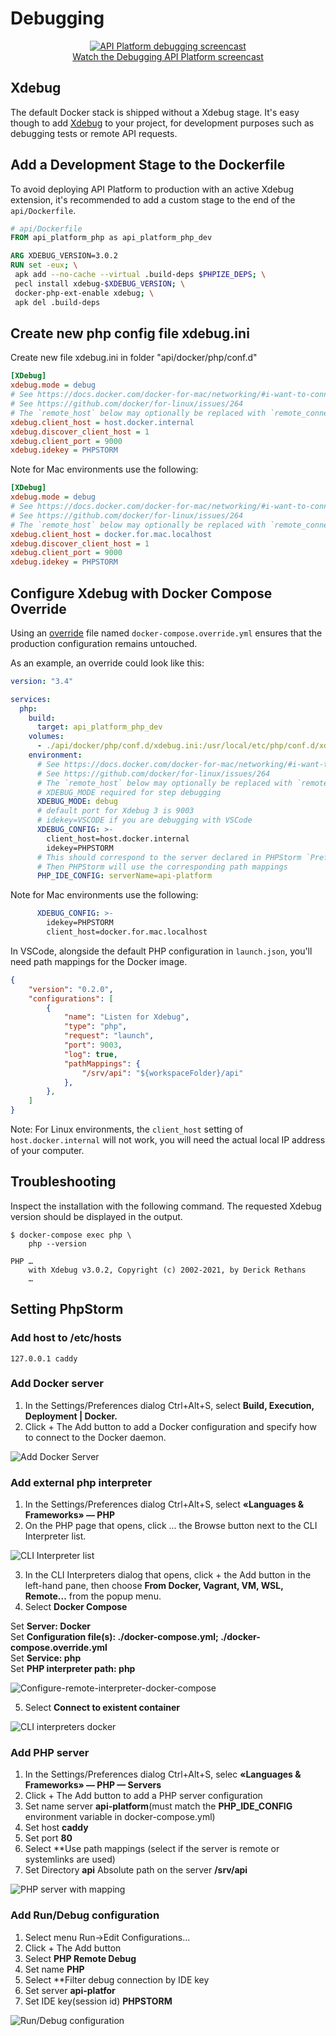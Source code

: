 # Debugging

<p align="center" class="symfonycasts"><a href="https://symfonycasts.com/screencast/api-platform/profiler?cid=apip"><img src="../distribution/images/symfonycasts-player.png" alt="API Platform debugging screencast"><br>Watch the Debugging API Platform screencast</a></p>

## Xdebug

The default Docker stack is shipped without a Xdebug stage. It's easy
though to add [Xdebug](https://xdebug.org/) to your project, for development
purposes such as debugging tests or remote API requests.

## Add a Development Stage to the Dockerfile

To avoid deploying API Platform to production with an active Xdebug extension,
it's recommended to add a custom stage to the end of the `api/Dockerfile`.

```Dockerfile
# api/Dockerfile
FROM api_platform_php as api_platform_php_dev

ARG XDEBUG_VERSION=3.0.2
RUN set -eux; \
 apk add --no-cache --virtual .build-deps $PHPIZE_DEPS; \
 pecl install xdebug-$XDEBUG_VERSION; \
 docker-php-ext-enable xdebug; \
 apk del .build-deps
```

## Create new php config file xdebug.ini

Create new file xdebug.ini in folder "api/docker/php/conf.d"

```api/docker/php/conf.d/xdebug.ini
[XDebug]
xdebug.mode = debug
# See https://docs.docker.com/docker-for-mac/networking/#i-want-to-connect-from-a-container-to-a-service-on-the-host
# See https://github.com/docker/for-linux/issues/264
# The `remote_host` below may optionally be replaced with `remote_connect_back`
xdebug.client_host = host.docker.internal
xdebug.discover_client_host = 1
xdebug.client_port = 9000
xdebug.idekey = PHPSTORM
```

Note for Mac environments use the following:

```api/docker/php/conf.d/xdebug.ini
[XDebug]
xdebug.mode = debug
# See https://docs.docker.com/docker-for-mac/networking/#i-want-to-connect-from-a-container-to-a-service-on-the-host
# See https://github.com/docker/for-linux/issues/264
# The `remote_host` below may optionally be replaced with `remote_connect_back`
xdebug.client_host = docker.for.mac.localhost
xdebug.discover_client_host = 1
xdebug.client_port = 9000
xdebug.idekey = PHPSTORM
```

## Configure Xdebug with Docker Compose Override

Using an [override](https://docs.docker.com/compose/reference/overview/#specifying-multiple-compose-files) file named
`docker-compose.override.yml` ensures that the production configuration remains untouched.

As an example, an override could look like this:

```yml
version: "3.4"

services:
  php:
    build:
      target: api_platform_php_dev
    volumes:
      - ./api/docker/php/conf.d/xdebug.ini:/usr/local/etc/php/conf.d/xdebug.ini
    environment:
      # See https://docs.docker.com/docker-for-mac/networking/#i-want-to-connect-from-a-container-to-a-service-on-the-host
      # See https://github.com/docker/for-linux/issues/264
      # The `remote_host` below may optionally be replaced with `remote_connect_back`
      # XDEBUG_MODE required for step debugging
      XDEBUG_MODE: debug
      # default port for Xdebug 3 is 9003
      # idekey=VSCODE if you are debugging with VSCode
      XDEBUG_CONFIG: >-
        client_host=host.docker.internal
        idekey=PHPSTORM
      # This should correspond to the server declared in PHPStorm `Preferences | Languages & Frameworks | PHP | Servers`
      # Then PHPStorm will use the corresponding path mappings
      PHP_IDE_CONFIG: serverName=api-platform
```


Note for Mac environments use the following:

```yml
      XDEBUG_CONFIG: >-
        idekey=PHPSTORM
        client_host=docker.for.mac.localhost
```

In VSCode, alongside the default PHP configuration in `launch.json`, you'll need path mappings for the Docker image.
```json
{
    "version": "0.2.0",
    "configurations": [
        {
            "name": "Listen for Xdebug",
            "type": "php",
            "request": "launch",
            "port": 9003,
            "log": true,
            "pathMappings": {
                "/srv/api": "${workspaceFolder}/api"
            },
        },
    ]
}
```

Note: For Linux environments, the `client_host` setting of `host.docker.internal` will not work, you will need the actual local IP address of your computer.

## Troubleshooting

Inspect the installation with the following command. The requested Xdebug
version should be displayed in the output.

```console
$ docker-compose exec php \
    php --version

PHP …
    with Xdebug v3.0.2, Copyright (c) 2002-2021, by Derick Rethans
    …
```

## Setting PhpStorm

### Add host to /etc/hosts

```/etc/hosts
127.0.0.1 caddy 
```

### Add Docker server

1. In the Settings/Preferences dialog Ctrl+Alt+S, select **Build, Execution, Deployment | Docker.**
2. Click + The Add button to add a Docker configuration and specify how to connect to the Docker daemon.

![Add Docker Server](../distribution/images/phpshtorm-add-docker-server.png)

### Add external php interpreter

1. In the Settings/Preferences dialog Ctrl+Alt+S, select **«Languages & Frameworks» — PHP**
2. On the PHP page that opens, click ... the Browse button next to the CLI Interpreter list.

![CLI Interpreter list](../distribution/images/phpshtorm-cli-interpreters-list.png)

3. In the CLI Interpreters dialog that opens, click + the Add button in the left-hand pane, then choose **From Docker, Vagrant, VM, WSL, Remote...** from the popup menu.
4. Select **Docker Compose**

Set **Server: Docker**  
Set **Configuration file(s): ./docker-compose.yml; ./docker-compose.override.yml**  
Set **Service: php**  
Set **PHP interpreter path: php**

![Configure-remote-interpreter-docker-compose](../distribution/images/phpshtorm-configure-remote-interpreter-docker-compose.png)

5. Select **Connect to existent container**

![CLI interpreters docker](../distribution/images/phpshtorm-cli-interpreters-docker.png)

### Add PHP server

1. In the Settings/Preferences dialog Ctrl+Alt+S, selec **«Languages & Frameworks» — PHP — Servers**
2. Click + The Add button to add a PHP server configuration
3. Set name server **api-platform**(must match the **PHP_IDE_CONFIG** environment variable in docker-compose.yml)
4. Set host **caddy**
5. Set port **80**
6. Select **Use path mappings (select if the server is remote or systemlinks are used)
7. Set Directory **api** Absolute path on the server **/srv/api**

![PHP server with mapping](../distribution/images/phpshtorm-php-server-with-mapping.png)


### Add Run/Debug configuration

1. Select menu Run->Edit Configurations...
2. Click + The Add button
3. Select **PHP Remote Debug**
4. Set name **PHP**
5. Select **Filter debug connection by IDE key
6. Set server **api-platfor**
7. Set IDE key(session id) **PHPSTORM**

![Run/Debug configuration](../distribution/images/phpshtorm-run-debug-configuration.png)
